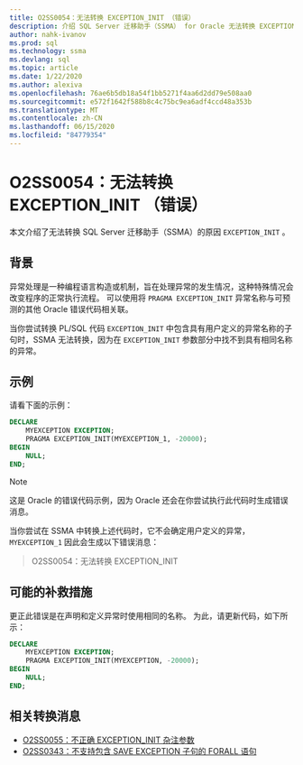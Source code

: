 ```yaml
---
title: O2SS0054：无法转换 EXCEPTION_INIT （错误）
description: 介绍 SQL Server 迁移助手（SSMA） for Oracle 无法转换 EXCEPTION_INIT 的原因。
author: nahk-ivanov
ms.prod: sql
ms.technology: ssma
ms.devlang: sql
ms.topic: article
ms.date: 1/22/2020
ms.author: alexiva
ms.openlocfilehash: 76ae6b5db18a54f1bb5271f4aa6d2dd79e508aa0
ms.sourcegitcommit: e572f1642f588b8c4c75bc9ea6adf4ccd48a353b
ms.translationtype: MT
ms.contentlocale: zh-CN
ms.lasthandoff: 06/15/2020
ms.locfileid: "84779354"
---
```

# <a name="o2ss0054-unable-to-convert-exception_init-error"></a>O2SS0054：无法转换 EXCEPTION_INIT （错误）

本文介绍了无法转换 SQL Server 迁移助手（SSMA）的原因 `EXCEPTION_INIT` 。

## <a name="background"></a>背景

异常处理是一种编程语言构造或机制，旨在处理异常的发生情况，这种特殊情况会改变程序的正常执行流程。 可以使用将 `PRAGMA EXCEPTION_INIT` 异常名称与可预测的其他 Oracle 错误代码相关联。

当你尝试转换 PL/SQL 代码 `EXCEPTION_INIT` 中包含具有用户定义的异常名称的子句时，SSMA 无法转换，因为在 `EXCEPTION_INIT` 参数部分中找不到具有相同名称的异常。

## <a name="example"></a>示例

请看下面的示例：

```sql
DECLARE
    MYEXCEPTION EXCEPTION;
    PRAGMA EXCEPTION_INIT(MYEXCEPTION_1, -20000);
BEGIN
    NULL;
END;
```

> [!NOTE]
> 这是 Oracle 的错误代码示例，因为 Oracle 还会在你尝试执行此代码时生成错误消息。

当你尝试在 SSMA 中转换上述代码时，它不会确定用户定义的异常， `MYEXCEPTION_1` 因此会生成以下错误消息：

> O2SS0054：无法转换 EXCEPTION_INIT

## <a name="possible-remedies"></a>可能的补救措施

更正此错误是在声明和定义异常时使用相同的名称。 为此，请更新代码，如下所示：

```sql
DECLARE
    MYEXCEPTION EXCEPTION;
    PRAGMA EXCEPTION_INIT(MYEXCEPTION, -20000);
BEGIN
    NULL;
END;
```

## <a name="related-conversion-messages"></a>相关转换消息

* [O2SS0055：不正确 EXCEPTION_INIT 杂注参数](o2ss0055.md)
* [O2SS0343：不支持包含 SAVE EXCEPTION 子句的 FORALL 语句](o2ss0343.md)
